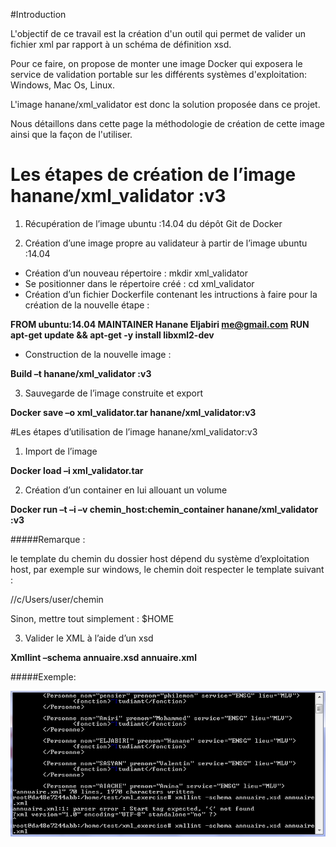 #Introduction

L'objectif de ce travail est la création d'un outil qui permet de valider un fichier xml par rapport à un schéma de définition xsd.

Pour ce faire, on propose de monter une image Docker qui exposera le service de validation portable sur les différents systèmes d'exploitation: Windows, Mac Os, Linux. 

L'image hanane/xml_validator est donc la solution proposée dans ce projet.

Nous détaillons dans cette page la méthodologie de création de cette image ainsi que la façon de l'utiliser.

# Les étapes de création de l’image hanane/xml_validator :v3

1)	Récupération de l’image ubuntu :14.04 du dépôt Git de Docker 

2)	Création d’une image propre au validateur à partir de l’image ubuntu :14.04

- Création d’un nouveau répertoire : mkdir xml_validator
- Se positionner dans le répertoire créé : cd xml_validator
- Création d’un fichier Dockerfile contenant les intructions à faire pour la création de la nouvelle étape :

**FROM ubuntu:14.04
MAINTAINER Hanane Eljabiri <me@gmail.com>
RUN apt-get update && apt-get -y install libxml2-dev**

- Construction de la nouvelle image :

**Build –t hanane/xml_validator :v3**
 
3)	Sauvegarde de l’image construite et export

**Docker save –o xml_validator.tar hanane/xml_validator:v3**

#Les étapes d’utilisation de l’image hanane/xml_validator:v3

1)	Import de l’image

**Docker load –i xml_validator.tar**

2)	Création d’un container en lui allouant un volume

**Docker run –t –i –v  chemin_host:chemin_container hanane/xml_validator :v3**

#####Remarque : 

le template du chemin du dossier host  dépend du système d’exploitation host, par exemple sur windows, le chemin doit respecter le template suivant :

//c/Users/user/chemin

Sinon, mettre tout simplement : $HOME

3)	Valider le XML à l’aide d’un xsd

**Xmllint –schema annuaire.xsd annuaire.xml**

#####Exemple:

![Exmple d'utilisation du container pour la validation du fichir annuaire.xml](ressources/exemple.PNG "")

